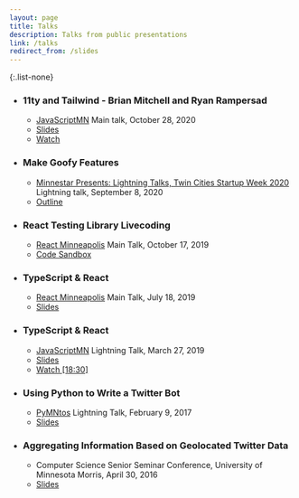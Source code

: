 ```yaml
---
layout: page
title: Talks
description: Talks from public presentations
link: /talks
redirect_from: /slides
---
```



{:.list-none}
- ### 11ty and Tailwind - Brian Mitchell and Ryan Rampersad

  - [JavaScriptMN](https://www.meetup.com/JavaScriptMN/events/hmzgxrybcnblc/) Main talk, <time datetime="2020-10-28">October 28, 2020</time>
  - [Slides](https://docs.google.com/presentation/d/1nBPdnQeX4tCqTghVEbq41KFMSIFD3-ebaOa4njK6nxQ/edit?usp=sharing)
  - [Watch](https://www.youtube.com/watch?v=oYJ_xpaCl18)

- ### Make Goofy Features

  - [Minnestar Presents: Lightning Talks, Twin Cities Startup Week 2020](https://www.twincitiesstartupweek.com) Lightning talk, <time datetime="2020-09-08">September 8, 2020</time>
  - [Outline](https://gist.github.com/BrianMitchL/f693f40c0850a58aa158d05cf4cf1267)

- ### React Testing Library Livecoding

  - [React Minneapolis](https://www.meetup.com/React-Minneapolis-Meetup/events/263988845/) Main Talk, <time dateTime="2019-10-17">October 17, 2019</time>
  - [Code Sandbox](https://codesandbox.io/embed/react-minneapolis-rtl-sandbox-txy5t)

- ### TypeScript & React

  - [React Minneapolis](https://www.meetup.com/React-Minneapolis-Meetup/events/257861771/) Main Talk, <time dateTime="2019-07-18">July 18, 2019</time>
  - [Slides](https://github.com/BrianMitchL/typescript-react-talk/tree/react-mpls-talk)

- ### TypeScript & React

  - [JavaScriptMN](https://www.meetup.com/JavaScriptMN/events/tqfvfqyzfbkc/)
    Lightning Talk, <time dateTime="2019-03-27">March 27, 2019</time>
  - [Slides](https://github.com/BrianMitchL/typescript-react-talk/tree/jsmn-lightning-talk)
  - [Watch [18:30]](https://youtu.be/p747lPJVHw0?t=900)

- ### Using Python to Write a Twitter Bot

  - [PyMNtos](https://www.meetup.com/PyMNtos-Twin-Cities-Python-User-Group/events/236807650/) Lightning Talk, <time dateTime="2017-02-09">February 9, 2017</time>
  - [Slides](/talks/python-twitter-bot)

- ### Aggregating Information Based on Geolocated Twitter Data
  - Computer Science Senior Seminar Conference, University of Minnesota Morris, <time dateTime="2016-04-30">April 30, 2016</time>
  - [Slides](https://github.com/UMM-CSci/senior-seminar/blob/master/_seminars/spring2016/mitchellslides.pdf)
